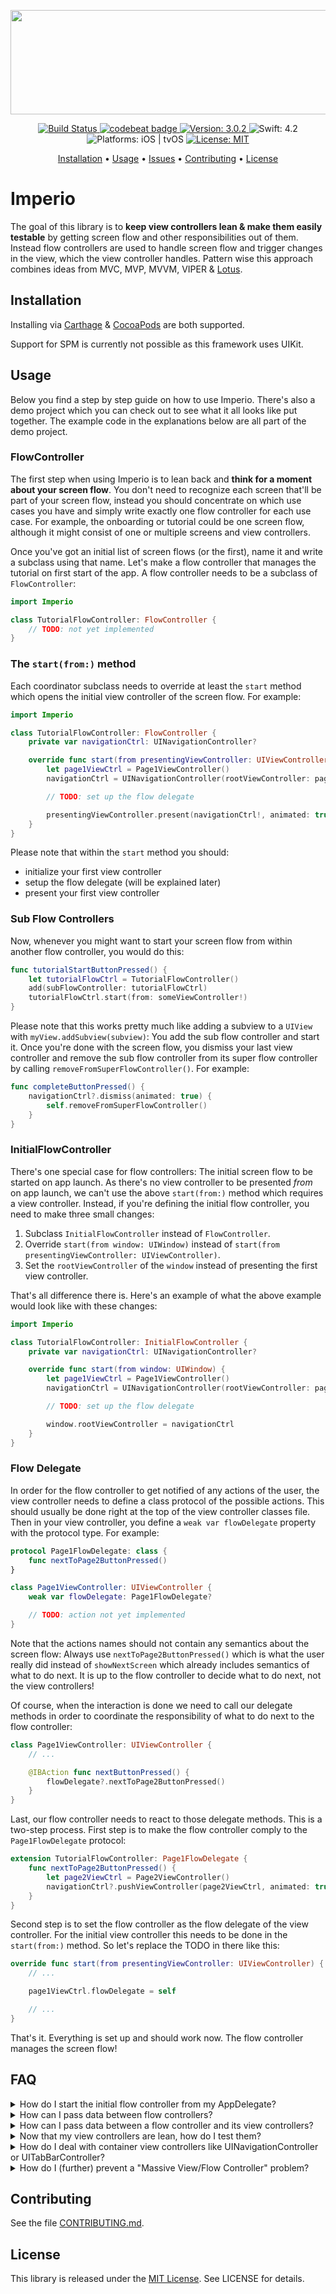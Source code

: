 <p align="center">
<img src="https://raw.githubusercontent.com/Flinesoft/Imperio/stable/Logo.png"
width=600 height=167>
</p>

<p align="center">
  <a href="https://app.bitrise.io/app/b2ccbd0bd00feffd">
  <img src="https://app.bitrise.io/app/b2ccbd0bd00feffd/status.svg?token=mpeSdr3KWt40nfKtW134wg&branch=stable"
     alt="Build Status">
  </a>
  <a href="https://codebeat.co/projects/github-com-flinesoft-imperio">
  <img src="https://codebeat.co/badges/cb963269-61e6-40c9-85b7-c57a73dde3ee"
     alt="codebeat badge">
  </a>
  <a href="https://github.com/Flinesoft/Imperio/releases">
  <img src="https://img.shields.io/badge/Version-3.0.2-blue.svg"
     alt="Version: 3.0.2">
  </a>
  <img src="https://img.shields.io/badge/Swift-4.2-FFAC45.svg"
     alt="Swift: 4.2">
  <img src="https://img.shields.io/badge/Platforms-iOS%20%7C%20tvOS-FF69B4.svg"
     alt="Platforms: iOS | tvOS">
  <a href="https://github.com/Flinesoft/Imperio/blob/stable/LICENSE.md">
  <img src="https://img.shields.io/badge/License-MIT-lightgrey.svg"
     alt="License: MIT">
  </a>
</p>

<p align="center">
<a href="#installation">Installation</a>
• <a href="#usage">Usage</a>
• <a href="https://github.com/Flinesoft/Imperio/issues">Issues</a>
• <a href="#contributing">Contributing</a>
• <a href="#license">License</a>
</p>


# Imperio

The goal of this library is to **keep view controllers lean & make them easily testable** by getting screen flow and other responsibilities out of them. Instead flow controllers are used to handle screen flow and trigger changes in the view, which the view controller handles. Pattern wise this approach combines ideas from MVC, MVP, MVVM, VIPER & [Lotus](https://matteomanferdini.com/ios-architecture-lotus-mvc-pattern).


## Installation

Installing via [Carthage](https://github.com/Carthage/Carthage#carthage) & [CocoaPods](https://guides.cocoapods.org/using/getting-started.html) are both supported.

Support for SPM is currently not possible as this framework uses UIKit.

## Usage

Below you find a step by step guide on how to use Imperio. There's also a demo project which you can check out to see what it all looks like put together. The example code in the explanations below are all part of the demo project.

### FlowController

The first step when using Imperio is to lean back and **think for a moment about your screen flow**. You don't need to recognize each screen that'll be part of your screen flow, instead you should concentrate on which use cases you have and simply write exactly one flow controller for each use case. For example, the onboarding or tutorial could be one screen flow, although it might consist of one or multiple screens and view controllers.

Once you've got an initial list of screen flows (or the first), name it and write a subclass using that name. Let's make a flow controller that manages the tutorial on first start of the app. A flow controller needs to be a subclass of `FlowController`:

``` Swift
import Imperio

class TutorialFlowController: FlowController {
    // TODO: not yet implemented
}
```

### The `start(from:)` method

Each coordinator subclass needs to override at least the `start` method which opens the initial view controller of the screen flow. For example:

``` Swift
import Imperio

class TutorialFlowController: FlowController {
    private var navigationCtrl: UINavigationController?

    override func start(from presentingViewController: UIViewController) {
        let page1ViewCtrl = Page1ViewController()
        navigationCtrl = UINavigationController(rootViewController: page1ViewCtrl)

        // TODO: set up the flow delegate

        presentingViewController.present(navigationCtrl!, animated: true)
    }
}
```

Please note that within the `start` method you should:

- initialize your first view controller
- setup the flow delegate (will be explained later)
- present your first view controller

### Sub Flow Controllers

Now, whenever you might want to start your screen flow from within another flow controller, you would do this:

``` Swift
func tutorialStartButtonPressed() {
    let tutorialFlowCtrl = TutorialFlowController()
    add(subFlowController: tutorialFlowCtrl)
    tutorialFlowCtrl.start(from: someViewController!)
}
```

Please note that this works pretty much like adding a subview to a `UIView` with `myView.addSubview(subview)`: You add the sub flow controller and start it. Once you're done with the screen flow, you dismiss your last view controller and remove the sub flow controller from its super flow controller by calling `removeFromSuperFlowController()`. For example:

``` Swift
func completeButtonPressed() {
    navigationCtrl?.dismiss(animated: true) {
        self.removeFromSuperFlowController()
    }
}
```

### InitialFlowController

There's one special case for flow controllers: The initial screen flow to be started on app launch. As there's no view controller to be presented _from_ on app launch, we can't use the above `start(from:)` method which requires a view controller. Instead, if you're defining the initial flow controller, you need to make three small changes:

1. Subclass `InitialFlowController` instead of `FlowController`.
2. Override `start(from window: UIWindow)` instead of `start(from presentingViewController: UIViewController)`.
3. Set the `rootViewController` of the `window` instead of presenting the first view controller.

That's all difference there is. Here's an example of what the above example would look like with these changes:

``` Swift
import Imperio

class TutorialFlowController: InitialFlowController {
    private var navigationCtrl: UINavigationController?

    override func start(from window: UIWindow) {
        let page1ViewCtrl = Page1ViewController()
        navigationCtrl = UINavigationController(rootViewController: page1ViewCtrl)

        // TODO: set up the flow delegate

        window.rootViewController = navigationCtrl
    }
}
```

### Flow Delegate

In order for the flow controller to get notified of any actions of the user, the view controller needs to define a class protocol of the possible actions. This should usually be done right at the top of the view controller classes file. Then in your view controller, you define a `weak var flowDelegate` property with the protocol type. For example:

``` Swift
protocol Page1FlowDelegate: class {
    func nextToPage2ButtonPressed()
}

class Page1ViewController: UIViewController {
    weak var flowDelegate: Page1FlowDelegate?

    // TODO: action not yet implemented
}
```

Note that the actions names should not contain any semantics about the screen flow: Always use `nextToPage2ButtonPressed()` which is what the user really did instead of `showNextScreen` which already includes semantics of what to do next. It is up to the flow controller to decide what to do next, not the view controllers!

Of course, when the interaction is done we need to call our delegate methods in order to coordinate the responsibility of what to do next to the flow controller:

``` Swift
class Page1ViewController: UIViewController {
    // ...

    @IBAction func nextButtonPressed() {
        flowDelegate?.nextToPage2ButtonPressed()
    }
}
```

Last, our flow controller needs to react to those delegate methods. This is a two-step process. First step is to make the flow controller comply to the `Page1FlowDelegate` protocol:

``` Swift
extension TutorialFlowController: Page1FlowDelegate {
    func nextToPage2ButtonPressed() {
        let page2ViewCtrl = Page2ViewController()
        navigationCtrl?.pushViewController(page2ViewCtrl, animated: true)
    }
}
```

Second step is to set the flow controller as the flow delegate of the view controller. For the initial view controller this needs to be done in the `start(from:)` method. So let's replace the TODO in there like this:

``` Swift
override func start(from presentingViewController: UIViewController) {
    // ...

    page1ViewCtrl.flowDelegate = self

    // ...
}
```

That's it. Everything is set up and should work now. The flow controller manages the screen flow!

## FAQ

<details>
<summary>How do I start the initial flow controller from my AppDelegate?</summary>

Here's an example how this might look like:

``` Swift
import Imperio
import UIKit

@UIApplicationMain
class AppDelegate: UIResponder, UIApplicationDelegate {
    var window: UIWindow?
    var initialFlowController: InitialFlowController?

    func application(_ application: UIApplication, didFinishLaunchingWithOptions launchOptions: [UIApplicationLaunchOptionsKey: Any]?) -> Bool {
        window = UIWindow(frame: UIScreen.main.bounds)
        window?.makeKeyAndVisible()

        initialFlowController = MainFlowController()
        initialFlowController?.start(from: window!)

        return true
    }
}

```

Note that you need to call `makeKeyAndVisible()` on the window. Otherwise you might just see a black screen. Also make sure you are subclassing `InitialFlowController` instead of `FlowController`. Refer to the [`InitialFlowController`](#initialflowcontroller) section above on how to do this.

</details>

<details>
<summary>How can I pass data between flow controllers?</summary>

There are two different cases here:
- passing data **into** a flow controller
- passing data **back** to a super flow controller

The **first case** is simple: Add a property to the flow controller to pass into and add a parameter to its `init` method. Or in other words: Just use Swift. For example:

``` Swift
class EditProfileFlowController: FlowController {
    private let profile: Profile

    init(profile: Profile) {
        self.profile = profile
        super.init()
    }
}
```

The **second case** is a little more work. Add a property to the flow controller to pass back from and add a parameter to its `init` method. Or in other words: Do the exact same thing as above. But this time, it's a closure. For example:

``` Swift
class ImagePickerFlowController: FlowController {
    typealias ResultClosure = (UIImage) -> Void

    let resultCompletion: ResultClosure

    init(resultCompletion: @escaping ResultClosure) {
        self.resultCompletion = resultCompletion
        super.init()
    }

    // ...
}
```

Since the `ResultClosure` parameter is @escaping, you would usually use a `[weak self]` or `[unowned self]` when calling the initializer and then map to something like `strongSelf` to prevent retain cycles & memory leaks. Imperio has a better way to deal with this situation, simply change your code to this:

``` Swift
class ImagePickerFlowController: FlowController {
    let resultCompletion: SafeResultClosure<UIImage>

    init(resultCompletion: SafeResultClosure<UIImage>) {
        self.resultCompletion = resultCompletion
        super.init()
    }

    // ...
}
```

The usage side then would look like this:

``` Swift
func imagePickerStartButtonPressed() {
    let resultCompletion = SafeResultClosure<UIImage>(weak: self) { (self, pickedImage) in
	       // do something with the result
    }

    let imagePickerFlowCtrl = ImagePickerFlowController(resultCompletion: resultCompletion)
    add(subFlowController: imagePickerFlowCtrl)
    imagePickerFlowCtrl.start(from: mainViewController!)
}
```

The `SafeResultClosure` is a wrapper which you pass a strong reference of `self` to and get a strong reference of `self` back from as the first parameter. The closure will only be called if `self` is not `nil`. This way you can prevent writing `[weak self]` or `[unowned self]` in the closure parameters list so – you get safety by default.

`SafeResultClosure` is part of Imperio and is an implementation of the Delegated pattern described [here](https://medium.com/anysuggestion/preventing-memory-leaks-with-swift-compile-time-safety-49b845df4dc6).

</details>

<details>
<summary>How can I pass data between a flow controller and its view controllers?</summary>

There are two different cases here:
- passing data **into** view controllers
- passing data **back** to the flow controller

**For passing data into view controllers** we recommend using structs that represent the view state. We call them `ViewModel`s. Here's a simple view model:

```
struct MainViewModel {
    let backgroundColor: UIColor
    var pickedImage: ObservableProperty<UIImage?>
}
```

Note that for properties that don't change we are simply using a let and the type directly. For properties that might change over time we are using the `ObservableProperty` wrapper. It's part of Imperio and allows the view controller to subscribe to any changes of the property and react accordingly. Just put your view model into your view controller like so:

``` Swift
class MainViewController: UIViewController {
    // ...
    var viewModel: MainViewModel?
    // ...
}
```

Now in your `viewDidLoad()` method you can use the constant properties directly and observe the variable ones like so:

``` Swift
@IBOutlet private var pickedImageView: UIImageView!

override func viewDidLoad() {
    super.viewDidLoad()

    view.backgroundColor = viewModel?.backgroundColor

    viewModel?.pickedImage.didSet(weak: self) { (self, pickedImage) in
        self.pickedImageView.image = pickedImage
    }
}
```

The strong `self` which is passed into the `didSet()` is safely returned back as a strong `self` as the parameter of the closure. (It's converted to a weak self automatically by Imperio internally.)

Whenever you want to change the `pickedImage` property, simply use the `setValue()` method of the `ObservableProperty` like so:

``` Swift
mainViewController.viewModel.pickerImage.setValue(pickedImage)
```

As for the second case – **passing data back to the flow controller** – simply add parameters to your flow delegate methods. For example:

``` Swift
protocol AddressListFlowDelegate: class {
    func didSelectEntry(at index: NSIndexPath)
    func searchFieldTextChanged(to text: String)
}
```

</details>

<details>
<summary>Now that my view controllers are lean, how do I test them?</summary>

If you followed our suggestion and created a view model that defines the view state of your view controller, then here's how:

- Initialize a view controller.
- Set its `viewModel` property to a state you want to test.
- Take a snapshot of the view controllers `view` property and verify that it didn't change.

The last step is done using the framework [FBSnapshotTestCase](https://github.com/facebookarchive/ios-snapshot-test-case). Here's a complete example from the demo project:

``` Swift
import Bond
import FBSnapshotTestCase
@testable import Imperio_Demo
import UIKit

class MainViewControllerTests: FBSnapshotTestCase {
    override func setUp() {
        super.setUp()
        self.recordMode = false
    }

    func testRedBackgroundWithHogwartsImage() {
        let mainViewController = UIStoryboard(name: "Main", bundle: nil).instantiateInitialViewController() as? MainViewController
        mainViewController?.viewModel = MainViewModel(backgroundColor: .red, pickedImage: ObservableProperty(#imageLiteral(resourceName: "hogwarts")))
        FBSnapshotVerifyView(mainViewController!.view)
    }
}
```

</details>

<details>
<summary>How do I deal with container view controllers like UINavigationController or UITabBarController?</summary>

If you happen to come across types which already encapsulate some portion of the screen flow, don't try to force-fit them into the structure suggested here. Also don't create view controllers as wrappers just to get handling their delegates out of the flow controller. It is absolutely valid to deviate from the way of passing data or the separation of responsibilities in some circumstances. For example, this is valid:

``` Swift
class ImagePickerFlowController: FlowController {
    override func start(from presentingViewController: UIViewController) {
        presentingViewController.present(instantiateSourceChooser(from: presentingViewController), animated: true)
    }

    func instantiateSourceChooser(from viewController: UIViewController) -> UIAlertController {
        let alertCtrl = UIAlertController(title: "Choose source.", message: "How do you want to choose your image?", preferredStyle: .actionSheet)

        alertCtrl.addAction(UIAlertAction(title: "Camera", style: .default) { [unowned self] _ in
            self.startCamera(from: viewController)
        })

        alertCtrl.addAction(UIAlertAction(title: "Albums", style: .default) { [unowned self] _ in
            self.startImagePicker(from: viewController)
        })

        alertCtrl.addAction(UIAlertAction(title: "Cancel", style: .cancel) { [unowned self] _ in
            self.removeFromSuperFlowController()
        })

        return alertCtrl
    }
}
```

The `UIAlertViewController` class is already one that encapsulates how it is rendered. We are simply passing some data here and can't create a view model for it, as the API of the controller is defined differently (with `addAction` methods). Or another example:

``` Swift
class ImagePickerFlowController: FlowController {
    // ...

    func startCamera(from viewController: UIViewController) {
        let imagePicker = UIImagePickerController()
        imagePicker.sourceType = .camera

        imagePicker.delegate = self
        viewController.present(imagePicker, animated: true)
    }

    func startImagePicker(from viewController: UIViewController) {
        let imagePicker = UIImagePickerController()
        imagePicker.sourceType = .savedPhotosAlbum

        imagePicker.delegate = self
        viewController.present(imagePicker, animated: true)
    }
}

extension ImagePickerFlowController: UIImagePickerControllerDelegate, UINavigationControllerDelegate {
    func imagePickerControllerDidCancel(_ picker: UIImagePickerController) {
        picker.dismiss(animated: true) {
            self.removeFromSuperFlowController()
        }
    }

    func imagePickerController(_ picker: UIImagePickerController, didFinishPickingMediaWithInfo info: [String : Any]) {
        if let pickedImage = info[UIImagePickerControllerOriginalImage] as? UIImage {
            resultCompletion.reportResult(result: pickedImage)
            picker.dismiss(animated: true) {
                self.removeFromSuperFlowController()
            }
        }
    }
}
```

The `reportResult()` method is part of `SafeResultClosure` and must be used to report the result once it is available.

We are dealing with the image picker source types and its delegates methods directly in the flow controller. It is not needed to create extra types to get them out of the flow controller. The `UIImagePickerController` is already a well tested view controller, we just need to comply to its interface. The same is true for `UITabBarController`, `UINavigationController` and `UISplitViewController`.

</details>

<details>
<summary>How do I (further) prevent a "Massive View/Flow Controller" problem?</summary>

Letting your ViewControllers only deal with view logic by moving the flow control to FlowControllers is an important first step. But you might find yourself in a situation, where much of the code which was previously part of your ViewControllers now just moved to your FlowController or where your ViewController is still massive due to complex UI handling.

To prevent these issues, we can apply an idea from the [Lotus](https://matteomanferdini.com/ios-architecture-lotus-mvc-pattern/#section2) pattern: **ModelControllers**.

ModelControllers can take the responsibility of bringing the data to the view controllers off the FlowControllers. There are two kinds of ModelControllers: Shared and View-specific ones.

Typical responsibilities for **shared ModelControllers** are:

- managing network requests (API, Logger, Analytics)
- accessing storage systems (Files, Core Data, UserDefaults)
- reading sensor data (GPS, gyroscope, accelerometer)

Typical responsibilities for **specific ModelControllers** are:

- implementing UITableViewDataSource & UICollectionViewDataSource
- state machines for complex view controller logic

Shared ModelControllers are typically globally reachable and could use the [Singleton pattern](https://cocoacasts.com/what-is-a-singleton-and-how-to-create-one-in-swift/). Both your ViewControllers and FlowControllers could therefore use them. View-specific ModelControllers are typically only needed for more complex ViewControllers and are created by them as well as hold a strong reference to them.

So, use ModelControllers wherever you might need them to prevent the Massive Flow/View Controller problem.

</details>

## Contributing

See the file [CONTRIBUTING.md](https://github.com/JamitLabs/MungoHealer/blob/stable/CONTRIBUTING.md).


## License
This library is released under the [MIT License](http://opensource.org/licenses/MIT). See LICENSE for details.
